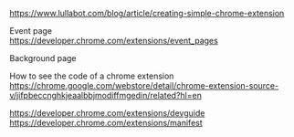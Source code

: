 https://www.lullabot.com/blog/article/creating-simple-chrome-extension

Event page    
https://developer.chrome.com/extensions/event_pages


Background page    


How to see the code of a chrome extension    
https://chrome.google.com/webstore/detail/chrome-extension-source-v/jifpbeccnghkjeaalbbjmodiffmgedin/related?hl=en

https://developer.chrome.com/extensions/devguide    
https://developer.chrome.com/extensions/manifest   